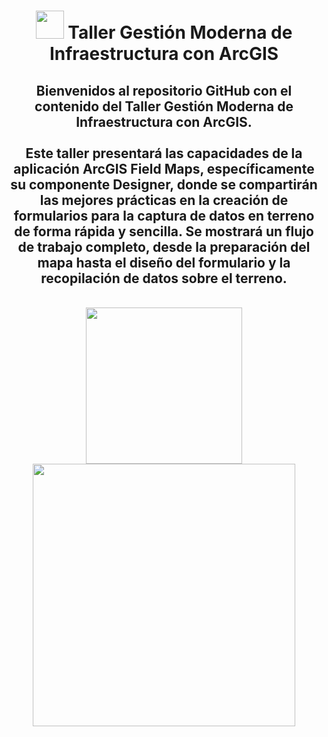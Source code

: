 <div id="title" align="center">   <h1><img src="https://yt3.ggpht.com/-WpWZp5mHmkc/AAAAAAAAAAI/AAAAAAAAAAA/hQqguALXxlU/s100-c-k-no/photo.jpg" width="45"/> Taller Gestión Moderna de Infraestructura con ArcGIS </h1></div>

<div id="header" align="center">
  <h2>Bienvenidos al repositorio GitHub con el contenido del Taller Gestión Moderna de Infraestructura con ArcGIS.<br>
    <br>
    Este taller presentará las capacidades de la aplicación ArcGIS Field Maps, específicamente su componente Designer, donde se compartirán las mejores prácticas en la creación de formularios para la captura de datos en terreno de forma rápida y sencilla. Se mostrará un flujo de trabajo completo, desde la preparación del mapa hasta el diseño del formulario y la recopilación de datos sobre el terreno.</h2><br>
    <img src="https://www.esri.com/content/dam/esrisites/en-us/infrastructure-management/assets/infrastructure-management-equitable-analysis-secondary-v2.jpg" width="250"/> <img src="https://www.esri.com/content/dam/esrisites/en-us/industries/2021/aec/assets/business-areas/construction-management/industry-aec-construction-management-tabs-3.jpg" width="420"/><br>
</div>
